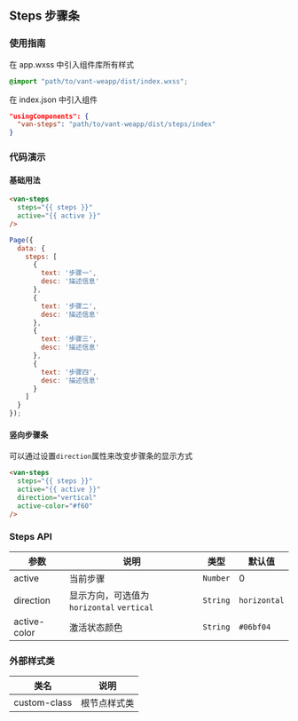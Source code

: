 ## Steps 步骤条

### 使用指南
在 app.wxss 中引入组件库所有样式
```css
@import "path/to/vant-weapp/dist/index.wxss";
```

在 index.json 中引入组件
```json
"usingComponents": {
  "van-steps": "path/to/vant-weapp/dist/steps/index"
}
```

### 代码演示

#### 基础用法

```html
<van-steps
  steps="{{ steps }}"
  active="{{ active }}"
/>
```

```javascript
Page({
  data: {
    steps: [
      {
        text: '步骤一',
        desc: '描述信息'
      },
      {
        text: '步骤二',
        desc: '描述信息'
      },
      {
        text: '步骤三',
        desc: '描述信息'
      },
      {
        text: '步骤四',
        desc: '描述信息'
      }
    ]
  }
});
```

#### 竖向步骤条
可以通过设置`direction`属性来改变步骤条的显示方式

```html
<van-steps
  steps="{{ steps }}"
  active="{{ active }}"
  direction="vertical"
  active-color="#f60"
/>
```

### Steps API

| 参数 | 说明 | 类型 | 默认值 |
|-----------|-----------|-----------|-------------|
| active | 当前步骤 | `Number` | 0 |
| direction | 显示方向，可选值为 `horizontal` `vertical` | `String` | `horizontal` |
| active-color | 激活状态颜色 | `String` | `#06bf04` |

### 外部样式类

| 类名 | 说明 |
|-----------|-----------|
| custom-class | 根节点样式类 |
